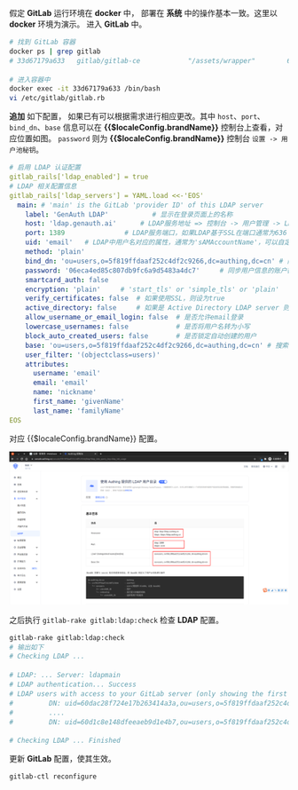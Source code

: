 <IntegrationDetailCard :title="`在 GitLab 中配置 LDAP`">

假定 **GitLab** 运行环境在 **docker** 中， 部署在 **系统** 中的操作基本一致。这里以 **docker** 环境为演示。
进入 **GitLab** 中。

```bash
# 找到 GitLab 容器
docker ps | grep gitlab
# 33d67179a633   gitlab/gitlab-ce            "/assets/wrapper"        6 weeks ago   Up 4 hours (healthy)    0.0.0.0:9922->22/tcp, :::9922->22/tcp, 0.0.0.0:9980->80/tcp, :::9980->80/tcp, 0.0.0.0:9443->443/tcp, :::9443->443/tcp   gl

# 进入容器中
docker exec -it 33d67179a633 /bin/bash
vi /etc/gitlab/gitlab.rb
```

**追加** 如下配置， 如果已有可以根据需求进行相应更改。其中 `host`、`port`、`bind_dn`、`base` 信息可以在 **{{$localeConfig.brandName}}** 控制台上查看，对应位置如图。 `password` 则为 **{{$localeConfig.brandName}}** 控制台 `设置 -> 用户池秘钥`。

```yaml
# 启用 LDAP 认证配置
gitlab_rails['ldap_enabled'] = true
# LDAP 相关配置信息
gitlab_rails['ldap_servers'] = YAML.load <<-'EOS'
  main: # 'main' is the GitLab 'provider ID' of this LDAP server
    label: 'GenAuth LDAP'           # 显示在登录页面上的名称
    host: 'ldap.genauth.ai'      # LDAP服务地址 => 控制台 -> 用户管理 -> LDAP -> 使用文档 Hostname
    port: 1389               # LDAP服务端口，如果LDAP基于SSL在端口通常为636 => 控制台 -> 用户管理 -> LDAP -> 使用文档 Port
    uid: 'email'   # LDAP中用户名对应的属性，通常为'sAMAccountName'，可以自定义其他字段
    method: 'plain'
    bind_dn: 'ou=users,o=5f819ffdaaf252c4df2c9266,dc=authing,dc=cn' # 同步用户信息的账户格式为'domain\username' => 控制台 -> 用户管理 -> LDAP -> 使用文档 BindDN
    password: '06eca4ed85c807db9fc6a9d5483a4dc7'     # 同步用户信息的账户密码 => 控制台 -> 设置 -> 用户池秘钥
    smartcard_auth: false
    encryption: 'plain'     # 'start_tls' or 'simple_tls' or 'plain'
    verify_certificates: false  # 如果使用SSL，则设为true
    active_directory: false     # 如果是 Active Directory LDAP server 则设为true
    allow_username_or_email_login: false  # 是否允许email登录
    lowercase_usernames: false            # 是否将用户名转为小写
    block_auto_created_users: false       # 是否锁定自动创建的用户
    base: 'ou=users,o=5f819ffdaaf252c4df2c9266,dc=authing,dc=cn' # 搜索LDAP用户是的BaseDN => 控制台 -> 用户管理 -> LDAP -> 使用文档 BaseDN
    user_filter: '(objectclass=users)'
    attributes:
      username: 'email'
      email: 'email'
      name: 'nickname'
      first_name: 'givenName'
      last_name: 'familyName'
EOS
```

对应 {{$localeConfig.brandName}} 配置。

<img src="../../images/integration/ldap-metabase/1-5.png" class="md-img-padding" />

之后执行 `gitlab-rake gitlab:ldap:check` 检查 **LDAP** 配置。

```bash
gitlab-rake gitlab:ldap:check
# 输出如下
# Checking LDAP ...

# LDAP: ... Server: ldapmain
# LDAP authentication... Success
# LDAP users with access to your GitLab server (only showing the first 100 results)
#         DN: uid=60dac28f724e17b263414a3a,ou=users,o=5f819ffdaaf252c4df2c9266,dc=authing,dc=cn    email: test@test.com
#         ....
#         DN: uid=60d1c8e148dfeeaeb9d1e4b7,ou=users,o=5f819ffdaaf252c4df2c9266,dc=authing,dc=cn    email: b.simon@yelexinhotmail.onmicrosoft.com

# Checking LDAP ... Finished
```

更新 **GitLab** 配置，使其生效。

```bash
gitlab-ctl reconfigure
```

</IntegrationDetailCard>
